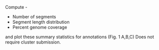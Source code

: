 Compute -
- Number of segments
- Segment length distribution
- Percent genome coverage

and plot these summary statistics for annotations (Fig. 1 A,B,C)
Does not require cluster submission.